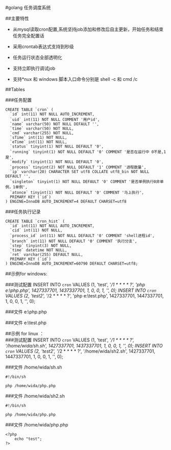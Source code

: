 
#golang  任务调度系统

##主要特性
- 从mysql读取cron配置,系统坚持job添加和修改后自主更新，开始任务和结束任务完全配置话

- 采用crontab表达式支持到秒级

- 任务运行状态全部透明化

- 支持立即执行调试job

- 支持*nux 和 windows  脚本入口命令分别是 shell -c  和  cmd /c

##Tables

###任务配置

    CREATE TABLE `cron` (
      `id` int(11) NOT NULL AUTO_INCREMENT,
      `uid` int(11) NOT NULL COMMENT '用户id',
      `name` varchar(50) NOT NULL DEFAULT '',
      `time` varchar(50) NOT NULL,
      `cmd` varchar(255) NOT NULL,
      `sTime` int(11) NOT NULL,
      `eTime` int(11) NOT NULL,
      `status` tinyint(1) NOT NULL DEFAULT '0',
      `running` tinyint(1) NOT NULL DEFAULT '0' COMMENT '是否在运行中 0不是,1是',
      `modify` tinyint(1) NOT NULL DEFAULT '0',
      `process` tinyint(2) NOT NULL DEFAULT '1' COMMENT '进程数量',
      `ip` varchar(20) CHARACTER SET utf8 COLLATE utf8_bin NOT NULL DEFAULT '',
      `singleton` tinyint(1) NOT NULL DEFAULT '0' COMMENT '是否单例执行0非单例，1单例',
      `atonce` tinyint(1) NOT NULL DEFAULT '0' COMMENT '马上执行',
      PRIMARY KEY (`id`)
    ) ENGINE=InnoDB AUTO_INCREMENT=4 DEFAULT CHARSET=utf8


###任务执行记录

    CREATE TABLE `cron_hist` (
      `id` int(11) NOT NULL AUTO_INCREMENT,
      `cid` int(11) NOT NULL,
      `process_id` int(11) NOT NULL DEFAULT '0' COMMENT 'shell进程id',
      `branch` int(11) NOT NULL DEFAULT '0' COMMENT '执行分支',
      `step` tinyint(3) NOT NULL,
      `time` datetime NOT NULL,
      `ret` varchar(255) DEFAULT NULL,
      PRIMARY KEY (`id`)
    ) ENGINE=InnoDB AUTO_INCREMENT=60790 DEFAULT CHARSET=utf8;

##示例for windows:

###测试配置
    INSERT INTO `cron` VALUES (1, 'test', '*/1 * * * * ?', 'php e:\\php.php', 1427337701, 1437337701, 1, 0, 0, 1, '', 0);
    INSERT INTO `cron` VALUES (2, 'test2', '*/2 * * * * ?', 'php e:\\test.php', 1427337701, 1447337701, 1, 0, 0, 1, '', 0);
    
###文件 e:\php.php
    <?php
        echo "每秒执行";	 
    ?>

###文件 e:\test.php
    <?php
        echo "每两秒执行一次";
    ?>
        
##示例 for linux ：  
###测试配置
    INSERT INTO `cron` VALUES (1, 'test', '*/1 * * * * ?', '/home/wida/sh.sh', 1427337701, 1437337701, 1, 0, 0, 1, '', 0);
    INSERT INTO `cron` VALUES (2, 'test2', '*/2 * * * * ?', '/home/wida/sh2.sh', 1427337701, 1447337701, 1, 0, 0, 1, '', 0);

###文件 /home/wida/sh.sh

    #!/bin/sh

    php /home/wida/php.php

###文件 /home/wida/sh2.sh

    #!/bin/sh

    php /home/wida/php.php

###文件 /home/wida/php.php

    <?php
        echo "test";
    ?>
